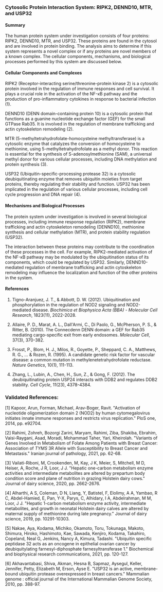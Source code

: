 ### Cytosolic Protein Interaction System: RIPK2, DENND10, MTR, and USP32

#### Summary

The human protein system under investigation consists of four proteins: RIPK2, DENND10, MTR, and USP32. These proteins are found in the cytosol and are involved in protein binding. The analysis aims to determine if this system represents a novel complex or if any proteins are novel members of a known complex. The cellular components, mechanisms, and biological processes performed by this system are discussed below.

#### Cellular Components and Complexes

RIPK2 (Receptor-interacting serine/threonine-protein kinase 2) is a cytosolic protein involved in the regulation of immune responses and cell survival. It plays a crucial role in the activation of the NF-κB pathway and the production of pro-inflammatory cytokines in response to bacterial infection (1).

DENND10 (DENN domain-containing protein 10) is a cytosolic protein that functions as a guanine nucleotide exchange factor (GEF) for the small GTPase Rab35. It is involved in the regulation of membrane trafficking and actin cytoskeleton remodeling (2).

MTR (5-methyltetrahydrofolate-homocysteine methyltransferase) is a cytosolic enzyme that catalyzes the conversion of homocysteine to methionine, using 5-methyltetrahydrofolate as a methyl donor. This reaction is essential for the synthesis of S-adenosylmethionine (SAM), a universal methyl donor for various cellular processes, including DNA methylation and protein synthesis (3).

USP32 (Ubiquitin-specific-processing protease 32) is a cytosolic deubiquitinating enzyme that removes ubiquitin moieties from target proteins, thereby regulating their stability and function. USP32 has been implicated in the regulation of various cellular processes, including cell cycle progression and DNA repair (4).

#### Mechanisms and Biological Processes

The protein system under investigation is involved in several biological processes, including immune response regulation (RIPK2), membrane trafficking and actin cytoskeleton remodeling (DENND10), methionine synthesis and cellular methylation (MTR), and protein stability regulation (USP32).

The interaction between these proteins may contribute to the coordination of these processes in the cell. For example, RIPK2-mediated activation of the NF-κB pathway may be modulated by the ubiquitination status of its components, which could be regulated by USP32. Similarly, DENND10-mediated regulation of membrane trafficking and actin cytoskeleton remodeling may influence the localization and function of the other proteins in the system.

#### References

1. Tigno-Aranjuez, J. T., & Abbott, D. W. (2012). Ubiquitination and phosphorylation in the regulation of NOD2 signaling and NOD2-mediated disease. *Biochimica et Biophysica Acta (BBA) - Molecular Cell Research*, 1823(11), 2022-2028.

2. Allaire, P. D., Marat, A. L., Dall'Armi, C., Di Paolo, G., McPherson, P. S., & Ritter, B. (2010). The Connecdenn DENN domain: a GEF for Rab35 mediating cargo-specific exit from early endosomes. *Molecular Cell*, 37(3), 370-382.

3. Frosst, P., Blom, H. J., Milos, R., Goyette, P., Sheppard, C. A., Matthews, R. G., ... & Rozen, R. (1995). A candidate genetic risk factor for vascular disease: a common mutation in methylenetetrahydrofolate reductase. *Nature Genetics*, 10(1), 111-113.

4. Zhang, L., Lubin, A., Chen, H., Sun, Z., & Gong, F. (2012). The deubiquitinating protein USP24 interacts with DDB2 and regulates DDB2 stability. *Cell Cycle*, 11(23), 4378-4384.

### Validated References: 

[1] Kapoor, Arun, Forman, Michael, Arav-Boger, Ravit. "Activation of nucleotide oligomerization domain 2 (NOD2) by human cytomegalovirus initiates innate immune responses and restricts virus replication." PloS one, 2014, pp. e92704.

[2] Rahimi, Zohreh, Bozorgi Zarini, Maryam, Rahimi, Ziba, Shakiba, Ebrahim, Vaisi-Raygani, Asad, Moradi, Mohammad Taher, Yari, Kheirolah. "Variants of Genes Involved in Metabolism of Folate Among Patients with Breast Cancer: Association of <i>TYMS</i> 3R Allele with Susceptibility to Breast Cancer and Metastasis." Iranian journal of pathology, 2021, pp. 62-68.

[3] Vailati-Riboni, M, Crookenden, M, Kay, J K, Meier, S, Mitchell, M D, Heiser, A, Roche, J R, Loor, J J. "Hepatic one-carbon metabolism enzyme activities and intermediate metabolites are altered by prepartum body condition score and plane of nutrition in grazing Holstein dairy cows." Journal of dairy science, 2020, pp. 2662-2676.

[4] Alharthi, A S, Coleman, D N, Liang, Y, Batistel, F, Elolimy, A A, Yambao, R C, Abdel-Hamied, E, Pan, Y-X, Parys, C, Alhidary, I A, Abdelrahman, M M, Loor, J J. "Hepatic 1-carbon metabolism enzyme activity, intermediate metabolites, and growth in neonatal Holstein dairy calves are altered by maternal supply of methionine during late pregnancy." Journal of dairy science, 2019, pp. 10291-10303.

[5] Nakae, Aya, Kodama, Michiko, Okamoto, Toru, Tokunaga, Makoto, Shimura, Hiroko, Hashimoto, Kae, Sawada, Kenjiro, Kodama, Takahiro, Copeland, Neal G, Jenkins, Nancy A, Kimura, Tadashi. "Ubiquitin specific peptidase 32 acts as an oncogene in epithelial ovarian cancer by deubiquitylating farnesyl-diphosphate farnesyltransferase 1." Biochemical and biophysical research communications, 2021, pp. 120-127.

[6] Akhavantabasi, Shiva, Akman, Hesna B, Sapmaz, Aysegul, Keller, Jennifer, Petty, Elizabeth M, Erson, Ayse E. "USP32 is an active, membrane-bound ubiquitin protease overexpressed in breast cancers." Mammalian genome : official journal of the International Mammalian Genome Society, 2010, pp. 388-97.

